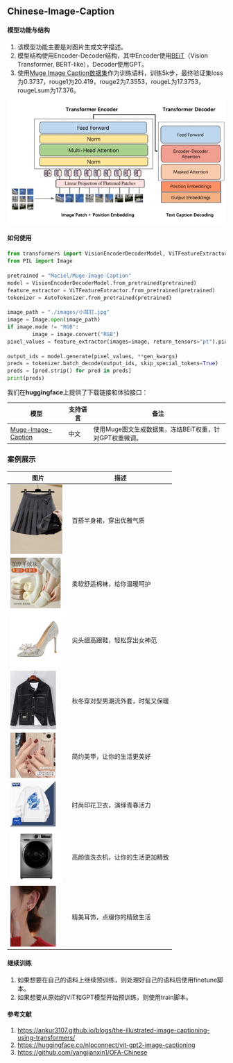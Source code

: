 ## Chinese-Image-Caption

#### 模型功能与结构

1. 该模型功能主要是对图片生成文字描述。
2. 模型结构使用Encoder-Decoder结构，其中Encoder使用[BEiT](https://arxiv.org/pdf/2106.08254.pdf)（Vision Transformer, BERT-like），Decoder使用GPT。
3. 使用[Muge Image Caption数据集](https://tianchi.aliyun.com/dataset/107332)作为训练语料，训练5k步，最终验证集loss为0.3737，rouge1为20.419，rouge2为7.3553，rougeL为17.3753，rougeLsum为17.376。

![ViT-GPT](./images/ViT-GPT.jpg)



#### 如何使用

```python
from transformers import VisionEncoderDecoderModel, ViTFeatureExtractor, AutoTokenizer
from PIL import Image

pretrained = "Maciel/Muge-Image-Caption"
model = VisionEncoderDecoderModel.from_pretrained(pretrained)
feature_extractor = ViTFeatureExtractor.from_pretrained(pretrained)
tokenizer = AutoTokenizer.from_pretrained(pretrained)

image_path = "./images/小耳钉.jpg"
image = Image.open(image_path)
if image.mode != "RGB":
		image = image.convert("RGB")
pixel_values = feature_extractor(images=image, return_tensors="pt").pixel_values

output_ids = model.generate(pixel_values, **gen_kwargs)
preds = tokenizer.batch_decode(output_ids, skip_special_tokens=True)
preds = [pred.strip() for pred in preds]
print(preds)
```

我们在**huggingface**上提供了下载链接和体验接口：

| 模型                                                         | 支持语言 | 备注                                                    |
| ------------------------------------------------------------ | -------- | ------------------------------------------------------- |
| [Muge-Image-Caption](https://huggingface.co/Maciel/Muge-Image-Caption) | 中文     | 使用Muge图文生成数据集，冻结BEiT权重，针对GPT权重微调。 |



### 案例展示

| 图片                                                         | 描述                             |
| ------------------------------------------------------------ | -------------------------------- |
| <img src="./images/百褶裙.jpg" alt="百褶裙" style="zoom:16%;" /> | 百搭半身裙，穿出优雅气质         |
| <img src="./images/纯棉袜.jpg" alt="纯棉袜" style="zoom:20%;" /> | 柔软舒适棉袜，给你温暖呵护       |
| <img src="./images/高跟鞋.jpg" alt="高跟鞋" style="zoom:16%;" /> | 尖头细高跟鞋，轻松穿出女神范     |
| <img src="./images/夹克.jpg" alt="夹克" style="zoom:30%;" /> | 秋冬穿对型男潮流外套，时髦又保暖 |
| <img src="./images/手绘美甲.jpg" alt="美甲" style="zoom:13%;" /> | 简约美甲，让你的生活更美好       |
| <img src="./images/卫衣.jpg" alt="卫衣" style="zoom:13%;" /> | 时尚印花卫衣，演绎青春活力       |
| <img src="./images/洗衣机.jpg" alt="洗衣机" style="zoom:15%;" /> | 高颜值洗衣机，让你的生活更加精致 |
| <img src="./images/小耳钉.jpg" alt="小耳钉" style="zoom:14%;" /> | 精美耳饰，点缀你的精致生活       |



#### 继续训练

1. 如果想要在自己的语料上继续预训练，则处理好自己的语料后使用finetune脚本。
2. 如果想要从原始的ViT和GPT模型开始预训练，则使用train脚本。



#### 参考文献

1. https://ankur3107.github.io/blogs/the-illustrated-image-captioning-using-transformers/
2. https://huggingface.co/nlpconnect/vit-gpt2-image-captioning
3. https://github.com/yangjianxin1/OFA-Chinese